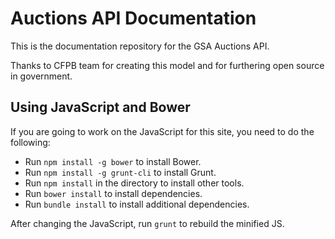 Auctions API Documentation
====================

This is the documentation repository for the GSA Auctions API. 

Thanks to CFPB team for creating this model and for furthering open source in government.  

## Using JavaScript and Bower

If you are going to work on the JavaScript for this site, you need to do the following:

* Run `npm install -g bower` to install Bower.
* Run `npm install -g grunt-cli` to install Grunt.
* Run `npm install` in the directory to install other tools.
* Run `bower install` to install dependencies.
* Run `bundle install` to install additional dependencies. 

After changing the JavaScript, run `grunt` to rebuild the minified JS.


